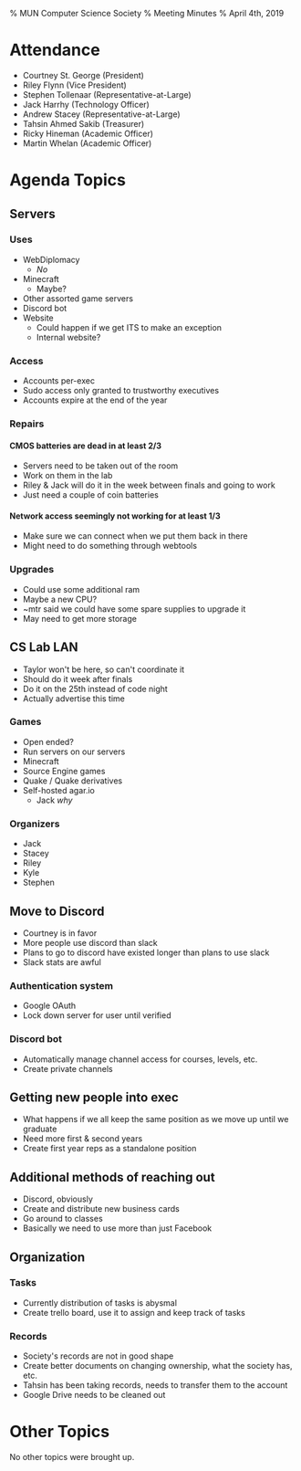 % MUN Computer Science Society
% Meeting Minutes
% April 4th, 2019

# Attendance

* Courtney St. George (President)
* Riley Flynn (Vice President)
* Stephen Tollenaar (Representative-at-Large)
* Jack Harrhy (Technology Officer)
* Andrew Stacey (Representative-at-Large)
* Tahsin Ahmed Sakib (Treasurer)
* Ricky Hineman (Academic Officer)
* Martin Whelan (Academic Officer)

# Agenda Topics

## Servers

### Uses

* WebDiplomacy
  * *No*
* Minecraft
  * Maybe?
* Other assorted game servers
* Discord bot
* Website
  * Could happen if we get ITS to make an exception
  * Internal website?

### Access

* Accounts per-exec
* Sudo access only granted to trustworthy executives
* Accounts expire at the end of the year

### Repairs

#### CMOS batteries are dead in at least 2/3

* Servers need to be taken out of the room
* Work on them in the lab
* Riley & Jack will do it in the week between finals and going to work
* Just need a couple of coin batteries

#### Network access seemingly not working for at least 1/3

* Make sure we can connect when we put them back in there
* Might need to do something through webtools

### Upgrades

* Could use some additional ram
* Maybe a new CPU?
* ~mtr said we could have some spare supplies to upgrade it
* May need to get more storage

## CS Lab LAN

* Taylor won't be here, so can't coordinate it
* Should do it week after finals
* Do it on the 25th instead of code night
* Actually advertise this time

### Games

* Open ended?
* Run servers on our servers
* Minecraft
* Source Engine games
* Quake / Quake derivatives
* Self-hosted agar.io
  * Jack *why*

### Organizers

* Jack
* Stacey
* Riley
* Kyle
* Stephen

## Move to Discord

* Courtney is in favor
* More people use discord than slack
* Plans to go to discord have existed longer than plans to use slack
* Slack stats are awful

### Authentication system

* Google OAuth
* Lock down server for user until verified

### Discord bot

* Automatically manage channel access for courses, levels, etc.
* Create private channels

## Getting new people into exec

* What happens if we all keep the same position as we move up until we graduate
* Need more first & second years
* Create first year reps as a standalone position

## Additional methods of reaching out

* Discord, obviously
* Create and distribute new business cards
* Go around to classes
* Basically we need to use more than just Facebook

## Organization

### Tasks

* Currently distribution of tasks is abysmal
* Create trello board, use it to assign and keep track of tasks

### Records

* Society's records are not in good shape
* Create better documents on changing ownership, what the society has, etc.
* Tahsin has been taking records, needs to transfer them to the account
* Google Drive needs to be cleaned out

# Other Topics

No other topics were brought up.
